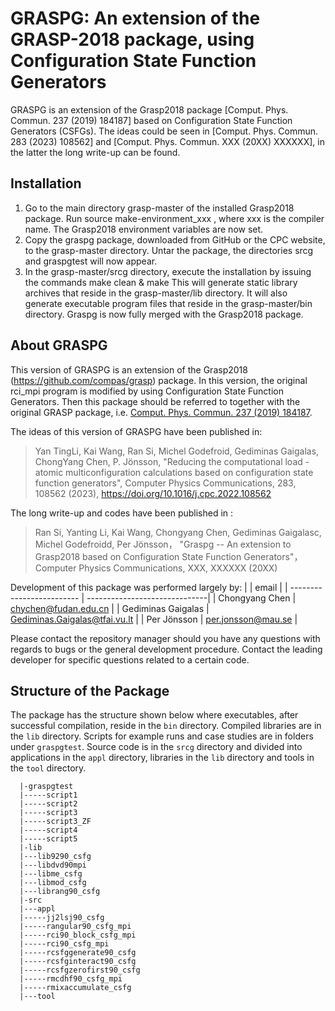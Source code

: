 # GRASPG:  An extension of the GRASP-2018 package, using Configuration State Function Generators

GRASPG is an extension of the Grasp2018 package [Comput. Phys. Commun. 237 (2019) 184187]
based on Configuration State Function Generators (CSFGs). The ideas could be seen in
[Comput. Phys. Commun. 283 (2023) 108562] and [Comput. Phys. Commun. XXX (20XX) XXXXXX],
in the latter the long write-up can be found.

## Installation

1. Go to the main directory grasp-master of the installed Grasp2018 package. 
    Run 
              source make-environment_xxx
    , where xxx is the compiler name. The Grasp2018 environment variables are now set.
2. Copy the graspg package, downloaded from GitHub or the CPC website, to the grasp-master directory. 
    Untar the package, the directories srcg and graspgtest will now appear.
3. In the grasp-master/srcg directory, execute the installation by issuing the commands
             make clean & make
   This will generate static library archives that reside in the grasp-master/lib directory. 
   It will also generate executable program files that reside in the grasp-master/bin directory. 
   Graspg is now fully merged with the Grasp2018 package.

## About GRASPG

This version of GRASPG is an extension of the Grasp2018 (https://github.com/compas/grasp) package.
In this version, the original rci_mpi program is modified by using Configuration State Function Generators. 
Then this package should be referred to together with the original GRASP package, 
i.e. [Comput. Phys. Commun. 237 (2019) 184187](https://doi.org/10.1016/j.cpc.2018.10.032). 

The ideas of this version of GRASPG have been published in:
> Yan TingLi, Kai Wang, Ran Si, Michel Godefroid, Gediminas Gaigalas, ChongYang Chen, P. Jönsson, 
> "Reducing the computational load - atomic multiconfiguration calculations based on configuration state function generators",
> Computer Physics Communications, 283, 108562 (2023),
> https://doi.org/10.1016/j.cpc.2022.108562 

The long write-up and codes have been published in :
> Ran Si, Yanting Li, Kai Wang, Chongyang Chen, Gediminas Gaigalasc, Michel Godefroidd, Per Jönsson，
> "Graspg -- An extension to Grasp2018 based on Configuration State Function Generators"，
> Computer Physics Communications, XXX, XXXXXX (20XX)

Development of this package was performed largely by:
|                                          | email                         |
| ------------------------- | ------------------------------|
| Chongyang Chen           | chychen@fudan.edu.cn          |
| Gediminas Gaigalas       | Gediminas.Gaigalas@tfai.vu.lt |
| Per Jönsson                    | per.jonsson@mau.se            |

Please contact the repository manager should you have any questions with regards
to bugs or the general development procedure. Contact the leading developer for 
specific questions related to a certain code.

## Structure of the Package

The package has the structure shown below where executables, after successful
compilation, reside in the `bin` directory. Compiled libraries are in the `lib`
directory. Scripts for example runs and case studies are in folders under
`graspgtest`. Source code is in the `srcg` directory and divided into applications
in the `appl` directory, libraries in the `lib` directory and tools in the
`tool` directory.

```
  |-graspgtest
  |-----script1
  |-----script2
  |-----script3
  |-----script3_ZF
  |-----script4
  |-----script5
  |-lib
  |---lib9290_csfg
  |---libdvd90mpi
  |---libme_csfg
  |---libmod_csfg
  |---librang90_csfg
  |-src
  |---appl
  |-----jj2lsj90_csfg
  |-----rangular90_csfg_mpi
  |-----rci90_block_csfg_mpi
  |-----rci90_csfg_mpi
  |-----rcsfggenerate90_csfg
  |-----rcsfginteract90_csfg
  |-----rcsfgzerofirst90_csfg
  |-----rmcdhf90_csfg_mpi  
  |-----rmixaccumulate_csfg
  |---tool
